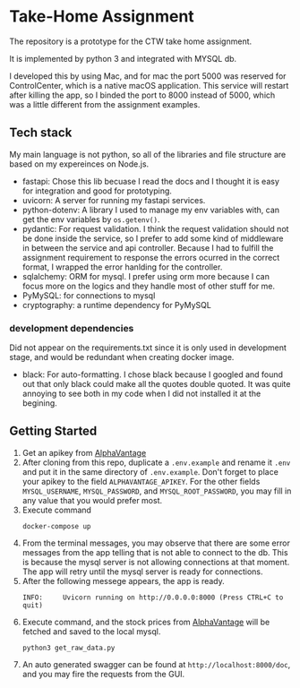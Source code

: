 # Take-Home Assignment

The repository is a prototype for the CTW take home assignment.

It is implemented by python 3 and integrated with MYSQL db.

I developed this by using Mac, and for mac the port 5000 was reserved for ControlCenter, which is a native macOS application. This service will restart after killing the app, so I binded the port to 8000 instead of 5000, which was a little different from the assignment examples.

## Tech stack

My main language is not python, so all of the libraries and file structure are based on my expereinces on Node.js.

- fastapi: Chose this lib becuase I read the docs and I thought it is easy for integration and good for prototyping.
- uvicorn: A server for running my fastapi services.
- python-dotenv: A library I used to manage my env variables with, can get the env variables by `os.getenv()`.
- pydantic: For request validation. I think the request validation should not be done inside the service, so I prefer to add some kind of middleware in between the service and api controller. Because I had to fulfill the assignment requirement to response the errors ocurred in the correct format, I wrapped the error hanlding for the controller.
- sqlalchemy: ORM for mysql. I prefer using orm more because I can focus more on the logics and they handle most of other stuff for me.
- PyMySQL: for connections to mysql
- cryptography: a runtime dependency for PyMySQL

### development dependencies

Did not appear on the requirements.txt since it is only used in development stage, and would be redundant when creating docker image.

- black: For auto-formatting. I chose black because I googled and found out that only black could make all the quotes double quoted. It was quite annoying to see both in my code when I did not installed it at the begining.

## Getting Started

1. Get an apikey from [AlphaVantage](https://www.alphavantage.co/documentation/)
2. After cloning from this repo, duplicate a `.env.example` and rename it `.env` and put it in the same directory of `.env.example`. Don\'t forget to place your apikey to the field `ALPHAVANTAGE_APIKEY`. For the other fields `MYSQL_USERNAME`, `MYSQL_PASSWORD`, and `MYSQL_ROOT_PASSWORD`, you may fill in any value that you would prefer most.
3. Execute command
   ```
   docker-compose up
   ```
4. From the terminal messages, you may observe that there are some error messages from the app telling that is not able to connect to the db. This is because the mysql server is not allowing connections at that moment. The app will retry until the mysql server is ready for connections.
5. After the following messege appears, the app is ready.
   ```
   INFO:     Uvicorn running on http://0.0.0.0:8000 (Press CTRL+C to quit)
   ```
6. Execute command, and the stock prices from [AlphaVantage](https://www.alphavantage.co/documentation/) will be fetched and saved to the local mysql.
   ```
   python3 get_raw_data.py
   ```
7. An auto generated swagger can be found at `http://localhost:8000/doc`, and you may fire the requests from the GUI.
